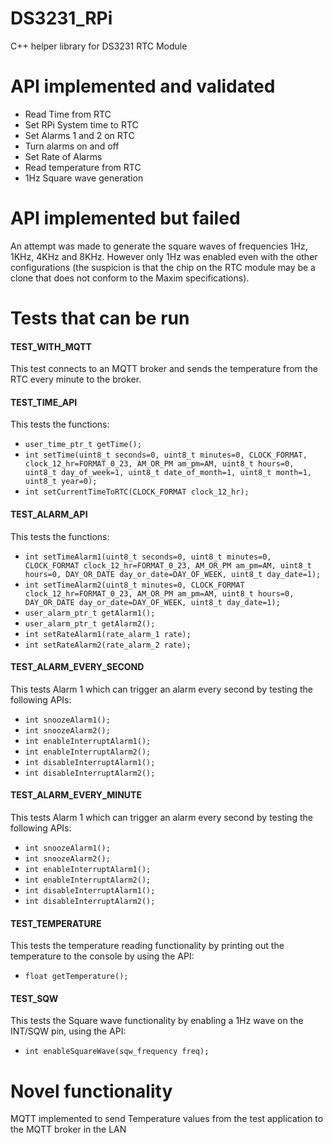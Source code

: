 # DS3231_RPi
C++ helper library for DS3231 RTC Module

# API implemented and validated 
- Read Time from RTC
- Set RPi System time to RTC
- Set Alarms 1 and 2 on RTC
- Turn alarms on and off
- Set Rate of Alarms
- Read temperature from RTC
- 1Hz Square wave generation

# API implemented but failed
An attempt was made to generate the square waves of frequencies 1Hz, 1KHz, 4KHz and 8KHz. However only 1Hz was enabled even with the other configurations (the suspicion is that the chip on the RTC module may be a clone that does not conform to the Maxim specifications).

# Tests that can be run
#### TEST_WITH_MQTT
This test connects to an MQTT broker and sends the temperature from the RTC every minute to the broker.

#### TEST_TIME_API
This tests the functions:
- `user_time_ptr_t getTime();`
- `int setTime(uint8_t seconds=0, uint8_t minutes=0, CLOCK_FORMAT, clock_12_hr=FORMAT_0_23, AM_OR_PM am_pm=AM, uint8_t hours=0, uint8_t day_of_week=1, uint8_t date_of_month=1, uint8_t month=1, uint8_t year=0);`
- `int setCurrentTimeToRTC(CLOCK_FORMAT clock_12_hr);`

#### TEST_ALARM_API
This tests the functions:
- `int setTimeAlarm1(uint8_t seconds=0, uint8_t minutes=0, CLOCK_FORMAT clock_12_hr=FORMAT_0_23, AM_OR_PM am_pm=AM, uint8_t hours=0, DAY_OR_DATE day_or_date=DAY_OF_WEEK, uint8_t day_date=1);`
- `int setTimeAlarm2(uint8_t minutes=0, CLOCK_FORMAT clock_12_hr=FORMAT_0_23, AM_OR_PM am_pm=AM, uint8_t hours=0, DAY_OR_DATE day_or_date=DAY_OF_WEEK, uint8_t day_date=1);`
- `user_alarm_ptr_t getAlarm1();`
- `user_alarm_ptr_t getAlarm2();`
- `int setRateAlarm1(rate_alarm_1 rate);`
- `int setRateAlarm2(rate_alarm_2 rate);`

#### TEST_ALARM_EVERY_SECOND
This tests Alarm 1 which can trigger an alarm every second by testing the following APIs:
- `int snoozeAlarm1();`
- `int snoozeAlarm2();`
- `int enableInterruptAlarm1();`
- `int enableInterruptAlarm2();`
- `int disableInterruptAlarm1();`
- `int disableInterruptAlarm2();`

#### TEST_ALARM_EVERY_MINUTE
This tests Alarm 1 which can trigger an alarm every second by testing the following APIs:
- `int snoozeAlarm1();`
- `int snoozeAlarm2();`
- `int enableInterruptAlarm1();`
- `int enableInterruptAlarm2();`
- `int disableInterruptAlarm1();`
- `int disableInterruptAlarm2();`

#### TEST_TEMPERATURE
This tests the temperature reading functionality by printing out the temperature to the console by using the API:
- `float getTemperature();`

#### TEST_SQW
This tests the Square wave functionality by enabling a 1Hz wave on the INT/SQW pin, using the API:
- `int enableSquareWave(sqw_frequency freq);`

# Novel functionality
MQTT implemented to send Temperature values from the test application to the MQTT broker in the LAN